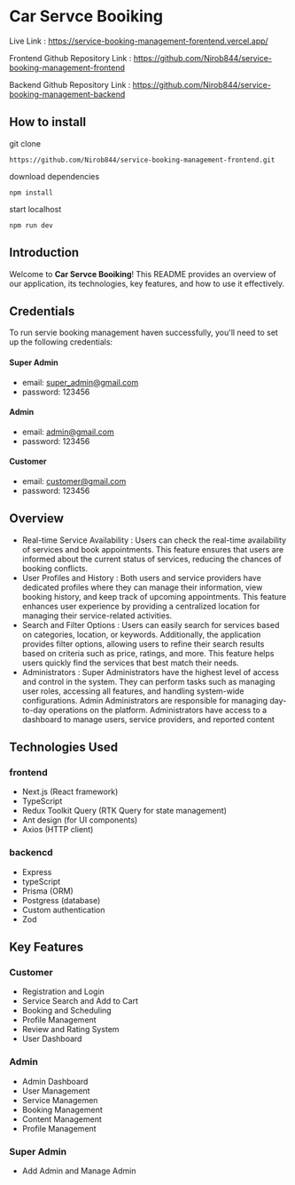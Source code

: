 # Car Servce Booiking


Live Link : https://service-booking-management-forentend.vercel.app/

Frontend Github Repository Link : https://github.com/Nirob844/service-booking-management-frontend

Backend Github Repository Link :  https://github.com/Nirob844/service-booking-management-backend

## How to install
git clone

```
https://github.com/Nirob844/service-booking-management-frontend.git
```
download dependencies

`npm install`

start localhost

`npm run dev`

## Introduction
Welcome to **Car Servce Booiking**! This README provides an overview of our application, its technologies, key features, and how to use it effectively.

## Credentials
To run servie booking management haven successfully, you'll need to set up the following credentials:

#### Super Admin

- email: super_admin@gmail.com
- password: 123456

#### Admin

- email: admin@gmail.com
- password: 123456

#### Customer

- email: customer@gmail.com
- password: 123456

## Overview
- Real-time Service Availability : Users can check the real-time availability of services and book
appointments. This feature ensures that users are informed about the current status of services,
reducing the chances of booking conflicts.
- User Profiles and History : Both users and service providers have dedicated profiles where they can
manage their information, view booking history, and keep track of upcoming appointments. This feature
enhances user experience by providing a centralized location for managing their service-related
activities.
- Search and Filter Options : Users can easily search for services based on categories, location, or
keywords. Additionally, the application provides filter options, allowing users to refine their search
results based on criteria such as price, ratings, and more. This feature helps users quickly find the
services that best match their needs.
- Administrators : Super Administrators have the highest level of access and control in the system. They
can perform tasks such as managing user roles, accessing all features, and handling system-wide
configurations. Admin Administrators are responsible for managing day-to-day operations on the
platform. Administrators have access to a dashboard to manage users, service providers, and reported
content

## Technologies Used
### frontend
- Next.js (React framework)
- TypeScript
- Redux Toolkit Query (RTK Query for state management)
- Ant design (for UI components)
- Axios (HTTP client)

### backencd
- Express
- typeScript
- Prisma (ORM)
- Postgress (database)
- Custom authentication
- Zod 

## Key Features
### Customer
- Registration and Login
- Service Search and Add to Cart
- Booking and Scheduling
- Profile Management
- Review and Rating System
- User Dashboard

### Admin
- Admin Dashboard
- User Management
- Service Managemen
- Booking Management
- Content Management
- Profile Management

### Super Admin
- Add Admin and Manage Admin

  


